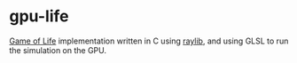 # gpu-life

[Game of Life](https://en.wikipedia.org/wiki/Conway's_Game_of_Life) implementation written in C using [raylib](https://www.raylib.com/), and using GLSL to run the simulation on the GPU.
